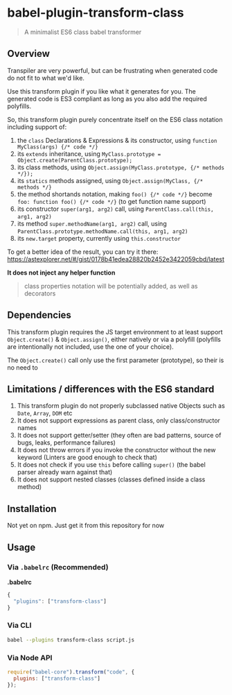 # babel-plugin-transform-class

> A minimalist ES6 class babel transformer

## Overview

Transpiler are very powerful, but can be frustrating when generated code do not fit to what we'd like.

Use this transform plugin if you like what it generates for you. The generated code is ES3 compliant as long as you also add the required polyfills.

So, this transform plugin purely concentrate itself on the ES6 class notation including support of:

1. the `class` Declarations & Expressions & its constructor, using `function MyClass(args) {/* code */}`
2. its `extends` inheritance, using `MyClass.prototype = Object.create(ParentClass.prototype);`
3. its class methods, using `Object.assign(MyClass.prototype, {/* methods */});`
4. its `statics` methods assigned, using `Object.assign(MyClass, {/* methods */}`
5. the method shortands notation, making `foo() {/* code */}` become `foo: function foo() {/* code */}` (to get function name support)
6. its constructor `super(arg1, arg2)` call, using `ParentClass.call(this, arg1, arg2)` 
7. its method `super.methodName(arg1, arg2)` call, using `ParentClass.prototype.methodName.call(this, arg1, arg2)` 
8. its `new.target` property, currently using `this.constructor`

To get a better idea of the result, you can try it there: https://astexplorer.net/#/gist/0178b41edea28820b2452e3422059cbd/latest

**It does not inject any helper function**

> class properties notation will be potentially added, as well as decorators

## Dependencies

This transform plugin requires the JS target environment to at least support `Object.create()` & `Object.assign()`, either natively or via a polyfill (polyfills are intentionally not included, use the one of your choice).

The `Object.create()` call only use the first parameter (prototype), so their is no need to  

## Limitations / differences with the ES6 standard

1. This transform plugin do not properly subclassed native Objects such as `Date`, `Array`, `DOM` etc 
2. It does not support expressions as parent class, only class/constructor names
3. It does not support getter/setter (they often are bad patterns, source of bugs, leaks, performance failures)
4. It does not throw errors if you invoke the constructor without the new keyword (Linters are good enough to check that)
5. It does not check if you use `this` before calling `super()` (the babel parser already warn against that)
6. It does not support nested classes (classes defined inside a class method)

## Installation

Not yet on npm. Just get it from this repository for now

## Usage

### Via `.babelrc` (Recommended)

**.babelrc**

```js
{
  "plugins": ["transform-class"]
}
```

### Via CLI

```sh
babel --plugins transform-class script.js
```

### Via Node API

```javascript
require("babel-core").transform("code", {
  plugins: ["transform-class"]
});
```

